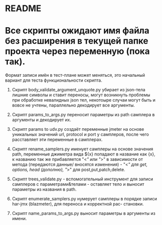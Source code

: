 # README #

# Все скрипты ожидают имя файла без расширения в текущей папке проекта через переменную (пока так). #

Формат записи имён в тест-плане может меняться, это начальный вариант для теста функциональности скрипта.

1. Скрипт body_validate_argument_unquote.py убирает из json-тела лишние символы и ставит переносы, могут возникнуть 
проблемы при обработке невалидных json тел, некотоыре случаи могут быть и вовсе не учтены, параллельно декодирует все 
аргументы.

2. Скрипт params_to_args.py переносит параметры из path самплера в аргументы и декодирует их.

3. Скрипт params to udv.py создаёт переменные jmeter на основе уникальных значений url, protocol и port у самплеров,
после чего расставляет эти переменные в самплерах.

4. Скрипт rename_samplers.py именует самплеры на основе значения path, переменные джиметра вида ${x}
попадают в название как {x}, к названию так же прибавляется "<_" или "_>" в зависимости от метода (передаются данные/
вносятся изменения) - "<_" для get, options, head (дополню), "_>" для post,put,patch,delete.

5. Скрипт trees_validate.py - вспомогательный инструмент для записи самплеров с параметрами&телами - оставляет тело
и выносит параметры из названия в path.

6. Скрипт enumerate_samplers.py нумерует самплеры в порядке записи har-jmx (blazmeter), для переноса и корректной рас-
становки.

7. Скрипт name_params_to_args.py выносит параметры в аргументы из имени.

